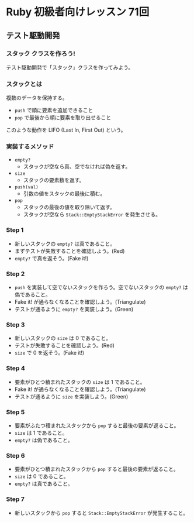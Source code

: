 # Ruby 初級者向けレッスン 71回
## テスト駆動開発

### スタック クラスを作ろう!
テスト駆動開発で「スタック」クラスを作ってみよう。

### スタックとは
複数のデータを保持する。
- `push` で順に要素を追加できること
- `pop` で最後から順に要素を取り出せること

このような動作を LIFO (Last In, First Out) という。

### 実装するメソッド
- `empty?`
  - スタックが空なら真、空でなければ偽を返す。
- `size`
  - スタックの要素数を返す。
- `push(val)`
  - 引数の値をスタックの最後に積む。
- `pop`
  - スタックの最後の値を取り除いて返す。
  - スタックが空なら `Stack::EmptyStackError` を発生させる。

### Step 1
- 新しいスタックの `empty?` は真であること。
- まずテストが失敗することを確認しよう。(Red)
- `empty?` で真を返そう。(Fake it!)

### Step 2
- `push` を実装して空でないスタックを作ろう。空でないスタックの `empty?` は偽であること。
- Fake it! が通らなくなることを確認しよう。(Triangulate)
- テストが通るように `empty?` を実装しよう。(Green)

### Step 3
- 新しいスタックの `size` は 0 であること。
- テストが失敗することを確認しよう。(Red)
- `size` で 0 を返そう。(Fake it!)

### Step 4
- 要素がひとつ積まれたスタックの `size` は 1 であること。
- Fake it! が通らなくなることを確認しよう。(Triangulate)
- テストが通るように `size` を実装しよう。(Green)

### Step 5
- 要素がふたつ積まれたスタックから `pop` すると最後の要素が返ること。
- `size` は 1 であること。
- `empty?` は偽であること。

### Step 6
- 要素がひとつ積まれたスタックから `pop` すると最後の要素が返ること。
- `size` は 0 であること。
- `empty?` は真であること。

### Step 7
- 新しいスタックから `pop` すると `Stack::EmptyStackError` が発生すること。
